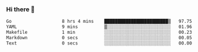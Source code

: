 ### Hi there 👋

<!--
**yeya24/yeya24** is a ✨ _special_ ✨ repository because its `README.md` (this file) appears on your GitHub profile.

Here are some ideas to get you started:

- 🔭 I’m currently working on ...
- 🌱 I’m currently learning ...
- 👯 I’m looking to collaborate on ...
- 🤔 I’m looking for help with ...
- 💬 Ask me about ...
- 📫 How to reach me: ...
- 😄 Pronouns: ...
- ⚡ Fun fact: ...
-->

<!--START_SECTION:waka-->

```txt
Go                   8 hrs 4 mins    ████████████████████████▒   97.75 %
YAML                 9 mins          ▒░░░░░░░░░░░░░░░░░░░░░░░░   01.96 %
Makefile             1 min           ░░░░░░░░░░░░░░░░░░░░░░░░░   00.23 %
Markdown             0 secs          ░░░░░░░░░░░░░░░░░░░░░░░░░   00.05 %
Text                 0 secs          ░░░░░░░░░░░░░░░░░░░░░░░░░   00.00 %
```

<!--END_SECTION:waka-->
